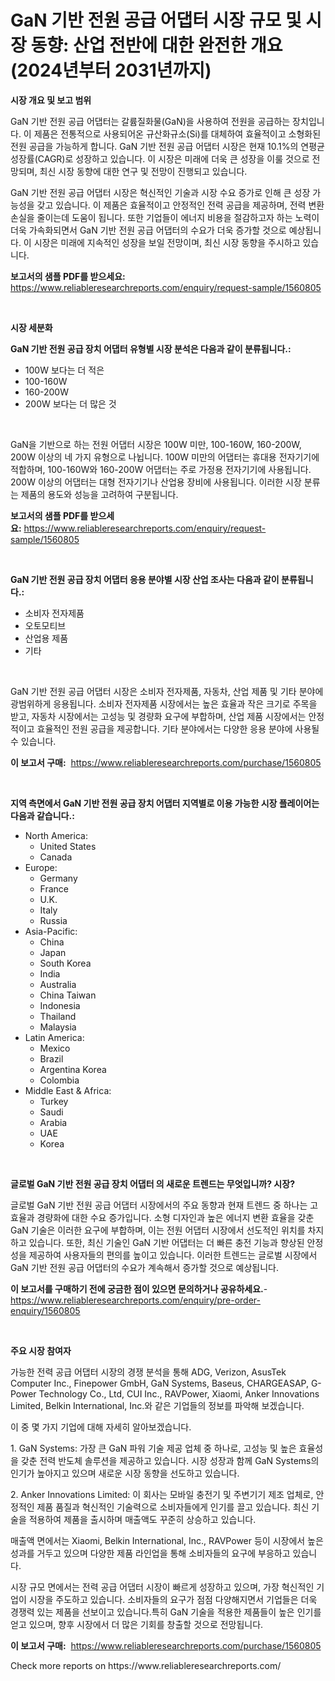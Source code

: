 <p><h1>GaN 기반 전원 공급 어댑터 시장 규모 및 시장 동향: 산업 전반에 대한 완전한 개요 (2024년부터 2031년까지)</h1></p><p><strong>시장 개요 및 보고 범위</strong></p>
<p><p>GaN 기반 전원 공급 어댑터는 갈륨질화물(GaN)을 사용하여 전원을 공급하는 장치입니다. 이 제품은 전통적으로 사용되어온 규산화규소(Si)를 대체하여 효율적이고 소형화된 전원 공급을 가능하게 합니다. GaN 기반 전원 공급 어댑터 시장은 현재 10.1%의 연평균 성장률(CAGR)로 성장하고 있습니다. 이 시장은 미래에 더욱 큰 성장을 이룰 것으로 전망되며, 최신 시장 동향에 대한 연구 및 전망이 진행되고 있습니다.</p><p>GaN 기반 전원 공급 어댑터 시장은 혁신적인 기술과 시장 수요 증가로 인해 큰 성장 가능성을 갖고 있습니다. 이 제품은 효율적이고 안정적인 전력 공급을 제공하며, 전력 변환 손실을 줄이는데 도움이 됩니다. 또한 기업들이 에너지 비용을 절감하고자 하는 노력이 더욱 가속화되면서 GaN 기반 전원 공급 어댑터의 수요가 더욱 증가할 것으로 예상됩니다. 이 시장은 미래에 지속적인 성장을 보일 전망이며, 최신 시장 동향을 주시하고 있습니다.</p></p>
<p><strong>보고서의 샘플 PDF를 받으세요:</strong> <a href="https://www.reliableresearchreports.com/enquiry/request-sample/1560805">https://www.reliableresearchreports.com/enquiry/request-sample/1560805</a></p>
<p>&nbsp;</p>
<p><strong>시장 세분화</strong></p>
<p><strong>GaN 기반 전원 공급 장치 어댑터 유형별 시장 분석은 다음과 같이 분류됩니다.:</strong></p>
<p><ul><li>100W 보다는 더 적은</li><li>100-160W</li><li>160-200W</li><li>200W 보다는 더 많은 것</li></ul></p>
<p>&nbsp;</p>
<p><p>GaN을 기반으로 하는 전원 어댑터 시장은 100W 미만, 100-160W, 160-200W, 200W 이상의 네 가지 유형으로 나뉩니다. 100W 미만의 어댑터는 휴대용 전자기기에 적합하며, 100-160W와 160-200W 어댑터는 주로 가정용 전자기기에 사용됩니다. 200W 이상의 어댑터는 대형 전자기기나 산업용 장비에 사용됩니다. 이러한 시장 분류는 제품의 용도와 성능을 고려하여 구분됩니다.</p></p>
<p><strong>보고서의 샘플 PDF를 받으세요:</strong>&nbsp;<a href="https://www.reliableresearchreports.com/enquiry/request-sample/1560805">https://www.reliableresearchreports.com/enquiry/request-sample/1560805</a></p>
<p>&nbsp;</p>
<p><strong> GaN 기반 전원 공급 장치 어댑터 응용 분야별 시장 산업 조사는 다음과 같이 분류됩니다.:</strong></p>
<p><ul><li>소비자 전자제품</li><li>오토모티브</li><li>산업용 제품</li><li>기타</li></ul></p>
<p>&nbsp;</p>
<p><p>GaN 기반 전원 공급 어댑터 시장은 소비자 전자제품, 자동차, 산업 제품 및 기타 분야에 광범위하게 응용됩니다. 소비자 전자제품 시장에서는 높은 효율과 작은 크기로 주목을 받고, 자동차 시장에서는 고성능 및 경량화 요구에 부합하며, 산업 제품 시장에서는 안정적이고 효율적인 전원 공급을 제공합니다. 기타 분야에서는 다양한 응용 분야에 사용될 수 있습니다.</p></p>
<p><strong>이 보고서 구매:</strong>&nbsp; <a href="https://www.reliableresearchreports.com/purchase/1560805">https://www.reliableresearchreports.com/purchase/1560805</a></p>
<p>&nbsp;</p>
<p><strong>지역 측면에서 GaN 기반 전원 공급 장치 어댑터 지역별로 이용 가능한 시장 플레이어는 다음과 같습니다.:</strong></p>
<p><ul>
    <li>
        North America:
        <ul>
            <li>United States</li>
            <li>Canada</li>
        </ul>
    </li>
    <li>
        Europe:
        <ul>
            <li>Germany</li>
            <li>France</li>
            <li>U.K.</li>
            <li>Italy</li>
            <li>Russia</li>
        </ul>
    </li>
    <li>
        Asia-Pacific:
        <ul>
            <li>China</li>
            <li>Japan</li>
            <li>South Korea</li>
            <li>India</li>
            <li>Australia</li>
            <li>China Taiwan</li>
            <li>Indonesia</li>
            <li>Thailand</li>
            <li>Malaysia</li>
        </ul>
    </li>
    <li>
        Latin America:
        <ul>
            <li>Mexico</li>
            <li>Brazil</li>
            <li>Argentina Korea</li>
            <li>Colombia</li>
        </ul>
    </li>
    <li>
        Middle East & Africa:
        <ul>
            <li>Turkey</li>
            <li>Saudi</li>
            <li>Arabia</li>
            <li>UAE</li>
            <li>Korea</li>
        </ul>
    </li>
    </ul></p>
<p>&nbsp;</p>
<p><strong>글로벌 GaN 기반 전원 공급 장치 어댑터 의 새로운 트렌드는 무엇입니까? 시장?</strong></p>
<p><p>글로벌 GaN 기반 전원 공급 어댑터 시장에서의 주요 동향과 현재 트렌드 중 하나는 고효율과 경량화에 대한 수요 증가입니다. 소형 디자인과 높은 에너지 변환 효율을 갖춘 GaN 기술은 이러한 요구에 부합하며, 이는 전원 어댑터 시장에서 선도적인 위치를 차지하고 있습니다. 또한, 최신 기술인 GaN 기반 어댑터는 더 빠른 충전 기능과 향상된 안정성을 제공하여 사용자들의 편의를 높이고 있습니다. 이러한 트렌드는 글로벌 시장에서 GaN 기반 전원 공급 어댑터의 수요가 계속해서 증가할 것으로 예상됩니다.</p></p>
<p><strong>이 보고서를 구매하기 전에 궁금한 점이 있으면 문의하거나 공유하세요.</strong>- <a href="https://www.reliableresearchreports.com/enquiry/pre-order-enquiry/1560805">https://www.reliableresearchreports.com/enquiry/pre-order-enquiry/1560805</a></p>
<p>&nbsp;</p>
<p><strong>주요 시장 참여자</strong></p>
<p><p>가능한 전력 공급 어댑터 시장의 경쟁 분석을 통해 ADG, Verizon, AsusTek Computer Inc., Finepower GmbH, GaN Systems, Baseus, CHARGEASAP, G-Power Technology Co., Ltd, CUI Inc., RAVPower, Xiaomi, Anker Innovations Limited, Belkin International, Inc.와 같은 기업들의 정보를 파악해 보겠습니다.</p><p>이 중 몇 가지 기업에 대해 자세히 알아보겠습니다.</p><p>1. GaN Systems: 가장 큰 GaN 파워 기술 제공 업체 중 하나로, 고성능 및 높은 효율성을 갖춘 전력 반도체 솔루션을 제공하고 있습니다. 시장 성장과 함께 GaN Systems의 인기가 높아지고 있으며 새로운 시장 동향을 선도하고 있습니다.</p><p>2. Anker Innovations Limited: 이 회사는 모바일 충전기 및 주변기기 제조 업체로, 안정적인 제품 품질과 혁신적인 기술력으로 소비자들에게 인기를 끌고 있습니다. 최신 기술을 적용하여 제품을 출시하며 매출액도 꾸준히 상승하고 있습니다.</p><p>매출액 면에서는 Xiaomi, Belkin International, Inc., RAVPower 등이 시장에서 높은 성과를 거두고 있으며 다양한 제품 라인업을 통해 소비자들의 요구에 부응하고 있습니다.</p><p>시장 규모 면에서는 전력 공급 어댑터 시장이 빠르게 성장하고 있으며, 가장 혁신적인 기업이 시장을 주도하고 있습니다. 소비자들의 요구가 점점 다양해지면서 기업들은 더욱 경쟁력 있는 제품을 선보이고 있습니다.특히 GaN 기술을 적용한 제품들이 높은 인기를 얻고 있으며, 향후 시장에서 더 많은 기회를 창출할 것으로 전망됩니다.</p></p>
<p><strong>이 보고서 구매:</strong>&nbsp;&nbsp;<a href="https://www.reliableresearchreports.com/purchase/1560805">https://www.reliableresearchreports.com/purchase/1560805</a></p>
<p>Check more reports on https://www.reliableresearchreports.com/</p>

